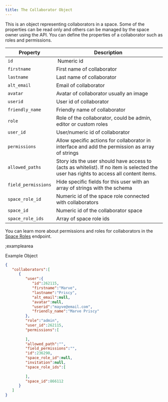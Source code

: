 ```yaml
---
title: The Collaborator Object
---
```


This is an object representing collaborators in a space. Some of the properties can be read only and others can be managed by the space owner using the API. You can define the properties of a collaborator such as roles and permissions. 

| Property            | Description          |
|---------------------|----------------------|
| `id`                  | Numeric id | 
| `firstname`                | First name of collaborator | 
| `lastname`                 | Last name of collaborator |
| `alt_email`                   | Email of collaborator |
| `avatar`                     | Avatar of collaborator usually an image |
| `userid`                     | User id of collaborator |
| `friendly_name`               | Friendly name of collaborator |
| `role`                       | Role of the collaborator, could be admin, editor or custom roles |
| `user_id`                    | User/numeric id of collaborator |
| `permissions`               | Allow specific actions for collaborator in interface and add the permission as array of strings |
| `allowed_paths`            | Story ids the user should have access to (acts as whitelist). If no item is selected the user has rights to access all content items. |
| `field_permissions`        | Hide specific fields for this user with an array of strings with the schema |
| `space_role_id`            | Numeric id of the space role connected with collaborators|
| `space_id`                  | Numeric id of the collaborator space |
| `space_role_ids`           | Array of space role ids |

You can learn more about permissions and roles for collaborators in the [Space Roles](#core-resources/space-roles/the-space-role-object) endpoint.

;examplearea

Example Object 

```json
{
   "collaborators":[
      {
         "user":{
            "id":262115,
            "firstname":"Marve",
            "lastname":"Priscy",
            "alt_email":null,
            "avatar":null,
            "userid":"mayve@email.com",
            "friendly_name":"Marve Priscy"
         },
         "role":"admin",
         "user_id":262115,
         "permissions":[
            
         ],
         "allowed_path":"",
         "field_permissions":"",
         "id":236290,
         "space_role_id":null,
         "invitation":null,
         "space_role_ids":[
            
         ],
         "space_id":866112
      }
   ]
}
```